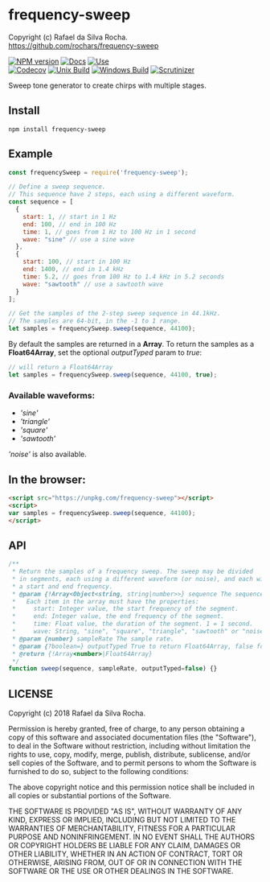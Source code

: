 # frequency-sweep
Copyright (c) Rafael da Silva Rocha.  
https://github.com/rochars/frequency-sweep

[![NPM version](https://img.shields.io/npm/v/frequency-sweep.svg?style=for-the-badge)](https://www.npmjs.com/package/frequency-sweep) [![Docs](https://img.shields.io/badge/API-docs-blue.svg?style=for-the-badge)](https://rochars.github.io/frequency-sweep/api) [![Use](https://img.shields.io/badge/use-online-blue.svg?style=for-the-badge)](https://rochars.github.io/frequency-sweep)  
[![Codecov](https://img.shields.io/codecov/c/github/rochars/frequency-sweep.svg?style=flat-square)](https://codecov.io/gh/rochars/frequency-sweep) [![Unix Build](https://img.shields.io/travis/rochars/frequency-sweep.svg?style=flat-square)](https://travis-ci.org/rochars/frequency-sweep) [![Windows Build](https://img.shields.io/appveyor/ci/rochars/frequency-sweep.svg?style=flat-square&logo=appveyor)](https://ci.appveyor.com/project/rochars/frequency-sweep) [![Scrutinizer](https://img.shields.io/scrutinizer/g/rochars/frequency-sweep.svg?style=flat-square&logo=scrutinizer)](https://scrutinizer-ci.com/g/rochars/frequency-sweep/)

Sweep tone generator to create chirps with multiple stages.

## Install
```
npm install frequency-sweep
```

## Example
```javascript
const frequencySweep = require('frequency-sweep');

// Define a sweep sequence.
// This sequence have 2 steps, each using a different waveform.
const sequence = [
  {
    start: 1, // start in 1 Hz
    end: 100, // end in 100 Hz
    time: 1, // goes from 1 Hz to 100 Hz in 1 second
    wave: "sine" // use a sine wave
  },
  {
    start: 100, // start in 100 Hz
    end: 1400, // end in 1.4 kHz
    time: 5.2, // goes from 100 Hz to 1.4 kHz in 5.2 seconds
    wave: "sawtooth" // use a sawtooth wave
  }
];

// Get the samples of the 2-step sweep sequence in 44.1kHz.
// The samples are 64-bit, in the -1 to 1 range.
let samples = frequencySweep.sweep(sequence, 44100);
```

By default the samples are returned in a **Array**. To return the samples as a
**Float64Array**, set the optional *outputTyped* param to *true*:
```javascript
// will return a Float64Array
let samples = frequencySweep.sweep(sequence, 44100, true);
```

### Available waveforms:
- *'sine'*
- *'triangle'*
- *'square'*
- *'sawtooth'*

*'noise'* is also available.

## In the browser:
```html
<script src="https://unpkg.com/frequency-sweep"></script>
<script>
var samples = frequencySweep.sweep(sequence, 44100);
</script>
```

## API
```javascript
/**
 * Return the samples of a frequency sweep. The sweep may be divided
 * in segments, each using a different waveform (or noise), and each with
 * a start and end frequency.
 * @param {!Array<Object<string, string|number>>} sequence The sequence.
 *   Each item in the array must have the properties:
 *     start: Integer value, the start frequency of the segment.
 *     end: Integer value, the end frequency of the segment.
 *     time: Float value, the duration of the segment. 1 = 1 second.
 *     wave: String, "sine", "square", "triangle", "sawtooth" or "noise".
 * @param {number} sampleRate The sample rate.
 * @param {?boolean=} outputTyped True to return Float64Array, false for Array.
 * @return {!Array<number>|Float64Array}
 */
function sweep(sequence, sampleRate, outputTyped=false) {}
```

## LICENSE
Copyright (c) 2018 Rafael da Silva Rocha.

Permission is hereby granted, free of charge, to any person obtaining
a copy of this software and associated documentation files (the
"Software"), to deal in the Software without restriction, including
without limitation the rights to use, copy, modify, merge, publish,
distribute, sublicense, and/or sell copies of the Software, and to
permit persons to whom the Software is furnished to do so, subject to
the following conditions:

The above copyright notice and this permission notice shall be
included in all copies or substantial portions of the Software.

THE SOFTWARE IS PROVIDED "AS IS", WITHOUT WARRANTY OF ANY KIND,
EXPRESS OR IMPLIED, INCLUDING BUT NOT LIMITED TO THE WARRANTIES OF
MERCHANTABILITY, FITNESS FOR A PARTICULAR PURPOSE AND
NONINFRINGEMENT. IN NO EVENT SHALL THE AUTHORS OR COPYRIGHT HOLDERS BE
LIABLE FOR ANY CLAIM, DAMAGES OR OTHER LIABILITY, WHETHER IN AN ACTION
OF CONTRACT, TORT OR OTHERWISE, ARISING FROM, OUT OF OR IN CONNECTION
WITH THE SOFTWARE OR THE USE OR OTHER DEALINGS IN THE SOFTWARE.
